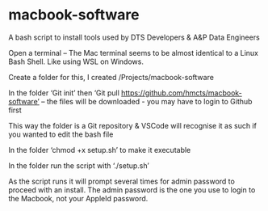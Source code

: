 # macbook-software
A bash script to install tools used by DTS Developers &amp; A&amp;P Data Engineers

Open a terminal – The Mac terminal seems to be almost identical to a Linux Bash Shell.  Like using WSL on Windows.

Create a folder for this, I created /Projects/macbook-software

In the folder ‘Git init’ then ‘Git pull https://github.com/hmcts/macbook-software’ – the files will be downloaded - you may have to login to Github first

This way the folder is a Git repository & VSCode will recognise it as such if you wanted to edit the bash file

In the folder ‘chmod +x setup.sh’ to make it executable

In the folder run the script with ‘./setup.sh’

As the script runs it will prompt several times for admin password to proceed with an install.  The admin password is the one you use to login to the Macbook, not your AppleId password.
